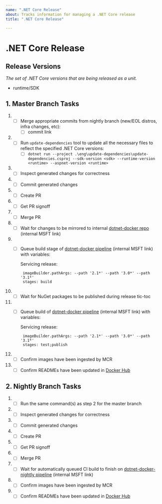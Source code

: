 ```yaml
---
name: ".NET Core Release"
about: Tracks information for managing a .NET Core release
title: ".NET Core Release"

---
```


# .NET Core Release

## Release Versions
_The set of .NET Core versions that are being released as a unit._

* runtime/SDK

## 1. Master Branch Tasks
1. - [ ] Merge appropriate commits from nightly branch (new/EOL distros, infra changes, etc):
      - [ ] commit link
1. - [ ] Run `update-dependencies` tool to update all the necessary files to reflect the specified .NET Core versions:
      - [ ] `dotnet run --project .\eng\update-dependencies\update-dependencies.csproj --sdk-version <sdk> --runtime-version <runtime> --aspnet-version <runtime>`
1. - [ ] Inspect generated changes for correctness
1. - [ ] Commit generated changes
1. - [ ] Create PR
1. - [ ] Get PR signoff
1. - [ ] Merge PR
1. - [ ] Wait for changes to be mirrored to internal [dotnet-docker repo](https://dev.azure.com/dnceng/internal/_git/dotnet-dotnet-docker) (internal MSFT link)
1. - [ ] Queue build stage of [dotnet-docker pipeline](https://dev.azure.com/dnceng/internal/_build?definitionId=373) (internal MSFT link) with variables:

      Servicing release:

          imageBuilder.pathArgs: --path '2.1*' --path '3.0*' --path '3.1*'
          stages: build
1. - [ ] Wait for NuGet packages to be published during release tic-toc
1. - [ ] Queue build of [dotnet-docker pipeline](https://dev.azure.com/dnceng/internal/_build?definitionId=373) (internal MSFT link) with variables:

      Servicing release:

          imageBuilder.pathArgs: --path '2.1*' --path '3.0*' --path '3.1*'
          stages: test;publish
1. - [ ] Confirm images have been ingested by MCR
1. - [ ] Confirm READMEs have been updated in [Docker Hub](https://hub.docker.com/_/microsoft-dotnet-core)

## 2. Nightly Branch Tasks
1. - [ ] Run the same command(s) as step 2 for the master branch
1. - [ ] Inspect generated changes for correctness
1. - [ ] Commit generated changes
1. - [ ] Create PR
1. - [ ] Get PR signoff
1. - [ ] Merge PR
1. - [ ] Wait for automatically queued CI build to finish on [dotnet-docker-nightly pipeline](https://dev.azure.com/dnceng/internal/_build?definitionId=359) (internal MSFT link)
1. - [ ] Confirm images have been ingested by MCR
1. - [ ] Confirm READMEs have been updated in [Docker Hub](https://hub.docker.com/_/microsoft-dotnet-core-nightly)
